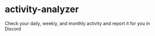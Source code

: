 # activity-analyzer
Check your daily, weekly, and monthly activity and report it for you in Discord

